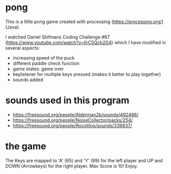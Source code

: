 # pong
This is a little pong game created with processing (https://processing.org/) (Java).

I watched Daniel Shifmans Coding Challenge #67 (https://www.youtube.com/watch?v=IIrC5Qcb2G4) which I have modified in several aspects:

- increasing speed of the puck
- different paddle check function
- game states: game over
- keylistener for multiple keys pressed (makes it better to play together)
- sounds added

# sounds used in this program

- https://freesound.org/people/Alderman2k/sounds/492486/
- https://freesound.org/people/NoiseCollector/packs/254/
- https://freesound.org/people/Rocotilos/sounds/339837/

# the game
The Keys are mapped to 'A' (65) and 'Y' (89) for the left player and UP and DOWN (Arrowkeys) for the right player. Max Score is 10! Enjoy.
